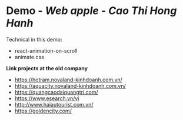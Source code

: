 # Demo - *Web apple* - *Cao Thi Hong Hanh*

Technical in this demo:
- react-animation-on-scroll
- animate.css

**Link projects at the old company** 
- https://hotram.novaland-kinhdoanh.com.vn/
- https://aquacity.novaland-kinhdoanh.com.vn/
- https://quangcaodaiquangtri.com/
- https://www.esearch.vn/vi
- http://www.haiautourist.com.vn/
- https://goldencity.com/